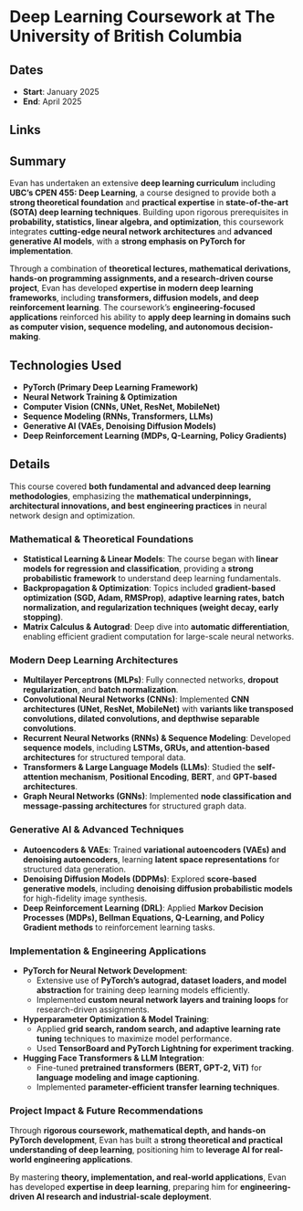 # Deep Learning Coursework at The University of British Columbia

## Dates
- **Start**: January 2025
- **End**: April 2025

## Links


## Summary
Evan has undertaken an extensive **deep learning curriculum** including **UBC’s CPEN 455: Deep Learning**, a course designed to provide both a **strong theoretical foundation** and **practical expertise** in **state-of-the-art (SOTA) deep learning techniques**. Building upon rigorous prerequisites in **probability, statistics, linear algebra, and optimization**, this coursework integrates **cutting-edge neural network architectures** and **advanced generative AI models**, with a **strong emphasis on PyTorch for implementation**. 

Through a combination of **theoretical lectures, mathematical derivations, hands-on programming assignments, and a research-driven course project**, Evan has developed **expertise in modern deep learning frameworks**, including **transformers, diffusion models, and deep reinforcement learning**. The coursework’s **engineering-focused applications** reinforced his ability to **apply deep learning in domains such as computer vision, sequence modeling, and autonomous decision-making**.

## Technologies Used
- **PyTorch (Primary Deep Learning Framework)**
- **Neural Network Training & Optimization**
- **Computer Vision (CNNs, UNet, ResNet, MobileNet)**
- **Sequence Modeling (RNNs, Transformers, LLMs)**
- **Generative AI (VAEs, Denoising Diffusion Models)**
- **Deep Reinforcement Learning (MDPs, Q-Learning, Policy Gradients)**

## Details
This course covered **both fundamental and advanced deep learning methodologies**, emphasizing the **mathematical underpinnings, architectural innovations, and best engineering practices** in neural network design and optimization.

### **Mathematical & Theoretical Foundations**
- **Statistical Learning & Linear Models**: The course began with **linear models for regression and classification**, providing a **strong probabilistic framework** to understand deep learning fundamentals.
- **Backpropagation & Optimization**: Topics included **gradient-based optimization (SGD, Adam, RMSProp)**, **adaptive learning rates, batch normalization, and regularization techniques (weight decay, early stopping)**.
- **Matrix Calculus & Autograd**: Deep dive into **automatic differentiation**, enabling efficient gradient computation for large-scale neural networks.

### **Modern Deep Learning Architectures**
- **Multilayer Perceptrons (MLPs)**: Fully connected networks, **dropout regularization**, and **batch normalization**.
- **Convolutional Neural Networks (CNNs)**: Implemented **CNN architectures (UNet, ResNet, MobileNet)** with **variants like transposed convolutions, dilated convolutions, and depthwise separable convolutions**.
- **Recurrent Neural Networks (RNNs) & Sequence Modeling**: Developed **sequence models**, including **LSTMs, GRUs, and attention-based architectures** for structured temporal data.
- **Transformers & Large Language Models (LLMs)**: Studied the **self-attention mechanism**, **Positional Encoding**, **BERT**, and **GPT-based architectures**.
- **Graph Neural Networks (GNNs)**: Implemented **node classification and message-passing architectures** for structured graph data.

### **Generative AI & Advanced Techniques**
- **Autoencoders & VAEs**: Trained **variational autoencoders (VAEs) and denoising autoencoders**, learning **latent space representations** for structured data generation.
- **Denoising Diffusion Models (DDPMs)**: Explored **score-based generative models**, including **denoising diffusion probabilistic models** for high-fidelity image synthesis.
- **Deep Reinforcement Learning (DRL)**: Applied **Markov Decision Processes (MDPs), Bellman Equations, Q-Learning, and Policy Gradient methods** to reinforcement learning tasks.

### **Implementation & Engineering Applications**
- **PyTorch for Neural Network Development**: 
  - Extensive use of **PyTorch’s autograd, dataset loaders, and model abstraction** for training deep learning models efficiently.
  - Implemented **custom neural network layers and training loops** for research-driven assignments.
- **Hyperparameter Optimization & Model Training**:
  - Applied **grid search, random search, and adaptive learning rate tuning** techniques to maximize model performance.
  - Used **TensorBoard and PyTorch Lightning for experiment tracking**.
- **Hugging Face Transformers & LLM Integration**:
  - Fine-tuned **pretrained transformers (BERT, GPT-2, ViT)** for **language modeling and image captioning**.
  - Implemented **parameter-efficient transfer learning techniques**.


### **Project Impact & Future Recommendations**
Through **rigorous coursework, mathematical depth, and hands-on PyTorch development**, Evan has built a **strong theoretical and practical understanding of deep learning**, positioning him to **leverage AI for real-world engineering applications**.

By mastering **theory, implementation, and real-world applications**, Evan has developed **expertise in deep learning**, preparing him for **engineering-driven AI research and industrial-scale deployment**.
